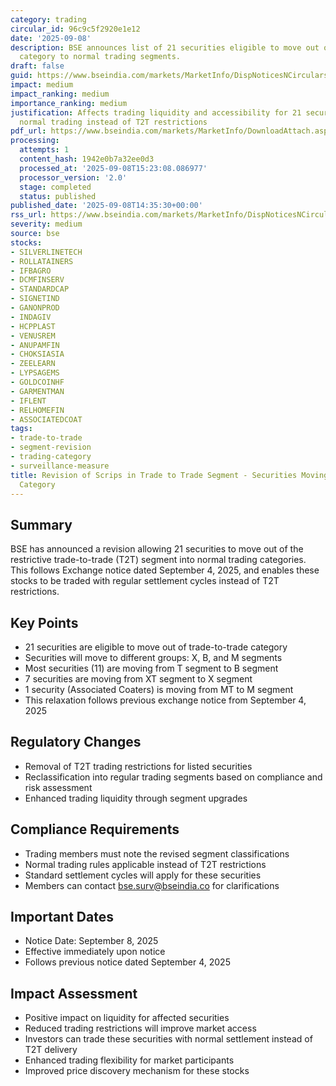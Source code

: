 ```yaml
---
category: trading
circular_id: 96c9c5f2920e1e12
date: '2025-09-08'
description: BSE announces list of 21 securities eligible to move out of the trade-for-trade
  category to normal trading segments.
draft: false
guid: https://www.bseindia.com/markets/MarketInfo/DispNoticesNCirculars.aspx?Noticeid={13812192-84D9-4A32-B26A-960A99E66A06}&noticeno=20250908-32&dt=09/08/2025&icount=32&totcount=37&flag=0
impact: medium
impact_ranking: medium
importance_ranking: medium
justification: Affects trading liquidity and accessibility for 21 securities, allowing
  normal trading instead of T2T restrictions
pdf_url: https://www.bseindia.com/markets/MarketInfo/DownloadAttach.aspx?id=20250908-32&attachedId=
processing:
  attempts: 1
  content_hash: 1942e0b7a32ee0d3
  processed_at: '2025-09-08T15:23:08.086977'
  processor_version: '2.0'
  stage: completed
  status: published
published_date: '2025-09-08T14:35:30+00:00'
rss_url: https://www.bseindia.com/markets/MarketInfo/DispNoticesNCirculars.aspx?Noticeid={13812192-84D9-4A32-B26A-960A99E66A06}&noticeno=20250908-32&dt=09/08/2025&icount=32&totcount=37&flag=0
severity: medium
source: bse
stocks:
- SILVERLINETECH
- ROLLATAINERS
- IFBAGRO
- DCMFINSERV
- STANDARDCAP
- SIGNETIND
- GANONPROD
- INDAGIV
- HCPPLAST
- VENUSREM
- ANUPAMFIN
- CHOKSIASIA
- ZEELEARN
- LYPSAGEMS
- GOLDCOINHF
- GARMENTMAN
- IFLENT
- RELHOMEFIN
- ASSOCIATEDCOAT
tags:
- trade-to-trade
- segment-revision
- trading-category
- surveillance-measure
title: Revision of Scrips in Trade to Trade Segment - Securities Moving Out of T2T
  Category
---
```


## Summary

BSE has announced a revision allowing 21 securities to move out of the restrictive trade-to-trade (T2T) segment into normal trading categories. This follows Exchange notice dated September 4, 2025, and enables these stocks to be traded with regular settlement cycles instead of T2T restrictions.

## Key Points

- 21 securities are eligible to move out of trade-to-trade category
- Securities will move to different groups: X, B, and M segments
- Most securities (11) are moving from T segment to B segment
- 7 securities are moving from XT segment to X segment
- 1 security (Associated Coaters) is moving from MT to M segment
- This relaxation follows previous exchange notice from September 4, 2025

## Regulatory Changes

- Removal of T2T trading restrictions for listed securities
- Reclassification into regular trading segments based on compliance and risk assessment
- Enhanced trading liquidity through segment upgrades

## Compliance Requirements

- Trading members must note the revised segment classifications
- Normal trading rules applicable instead of T2T restrictions
- Standard settlement cycles will apply for these securities
- Members can contact bse.surv@bseindia.co for clarifications

## Important Dates

- Notice Date: September 8, 2025
- Effective immediately upon notice
- Follows previous notice dated September 4, 2025

## Impact Assessment

- Positive impact on liquidity for affected securities
- Reduced trading restrictions will improve market access
- Investors can trade these securities with normal settlement instead of T2T delivery
- Enhanced trading flexibility for market participants
- Improved price discovery mechanism for these stocks